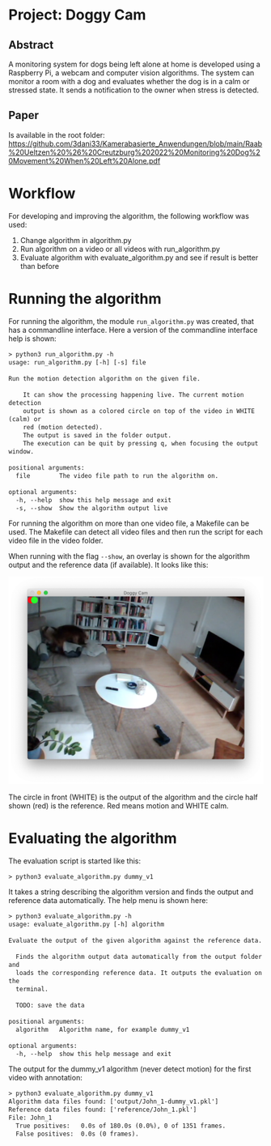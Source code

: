 # Project: Doggy Cam
## Abstract
A monitoring system for dogs being left alone at home is developed using a Raspberry Pi, a webcam and computer vision algorithms. The system can monitor a room with a dog and evaluates whether the dog is in a calm or stressed state. It sends a notification to the owner when stress is detected.

## Paper
Is available in the root folder: <https://github.com/3dani33/Kamerabasierte_Anwendungen/blob/main/Raab%20Ueltzen%20%26%20Creutzburg%202022%20Monitoring%20Dog%20Movement%20When%20Left%20Alone.pdf>

# Workflow
For developing and improving the algorithm, the following workflow was used:

 1. Change algorithm in algorithm.py
 2. Run algorithm on a video or all videos with run_algorithm.py
 3. Evaluate algorithm with evaluate_algorithm.py and see if result is better than before

# Running the algorithm
For running the algorithm, the module `run_algorithm.py` was created, that has a
commandline interface. Here a version of the commandline interface help is shown:

```
> python3 run_algorithm.py -h
usage: run_algorithm.py [-h] [-s] file

Run the motion detection algorithm on the given file.

	It can show the processing happening live. The current motion detection
	output is shown as a colored circle on top of the video in WHITE (calm) or 
	red (motion detected).
	The output is saved in the folder output.
	The execution can be quit by pressing q, when focusing the output window.

positional arguments:
  file        The video file path to run the algorithm on.

optional arguments:
  -h, --help  show this help message and exit
  -s, --show  Show the algorithm output live
```

For running the algorithm on more than one video file, a Makefile can be used. 
The Makefile can detect all video files and then run the script for each 
video file in the video folder.

When running with the flag `--show`, an overlay is shown for the algorithm 
output and the reference data (if available). It looks like this:

![](img/run_algorithm_ref.png)

The circle in front (WHITE) is the output of the algorithm and the circle half 
shown (red) is the reference. Red means motion and WHITE calm.

# Evaluating the algorithm
The evaluation script is started like this:

```
> python3 evaluate_algorithm.py dummy_v1
```
It takes a string describing the algorithm version and finds the output and 
reference data automatically. The help menu is shown here:
```
> python3 evaluate_algorithm.py -h
usage: evaluate_algorithm.py [-h] algorithm

Evaluate the output of the given algorithm against the reference data.

  Finds the algorithm output data automatically from the output folder and
  loads the corresponding reference data. It outputs the evaluation on the 
  terminal.

  TODO: save the data

positional arguments:
  algorithm   Algorithm name, for example dummy_v1

optional arguments:
  -h, --help  show this help message and exit
```

The output for the dummy_v1 algorithm (never detect motion) for the first video
with annotation:

```
> python3 evaluate_algorithm.py dummy_v1
Algorithm data files found: ['output/John_1-dummy_v1.pkl']
Reference data files found: ['reference/John_1.pkl']
File: John_1
  True positives:   0.0s of 180.0s (0.0%), 0 of 1351 frames.
  False positives:  0.0s (0 frames).
```
